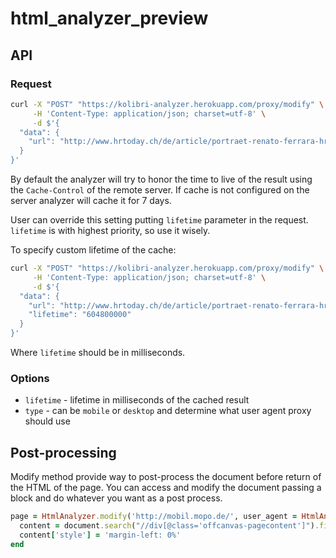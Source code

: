 # html_analyzer_preview

## API
### Request

```sh
curl -X "POST" "https://kolibri-analyzer.herokuapp.com/proxy/modify" \
     -H 'Content-Type: application/json; charset=utf-8' \
     -d $'{
  "data": {
    "url": "http://www.hrtoday.ch/de/article/portraet-renato-ferrara-hr-today"
  }
}'

```

By default the analyzer will try to honor the time to live of the result using the `Cache-Control` of the remote server. If cache is not configured on the server analyzer will cache it for 7 days.

User can override this setting putting `lifetime` parameter in the request.
`lifetime` is with highest priority, so use it wisely.

To specify custom lifetime of the cache:

```sh
curl -X "POST" "https://kolibri-analyzer.herokuapp.com/proxy/modify" \
     -H 'Content-Type: application/json; charset=utf-8' \
     -d $'{
  "data": {
    "url": "http://www.hrtoday.ch/de/article/portraet-renato-ferrara-hr-today",
    "lifetime": "604800000"
  }
}'
```

Where `lifetime` should be in milliseconds.

### Options

- `lifetime` - lifetime in milliseconds of the cached result
- `type` - can be `mobile` or `desktop` and determine what user agent proxy should use


## Post-processing

Modify method provide way to post-process the document before return of the HTML of the page.
You can access and modify the document passing a block and do whatever you want as a post process.

```ruby
page = HtmlAnalyzer.modify('http://mobil.mopo.de/', user_agent = HtmlAnalyzer::PHONE_USER_AGENT) do |document|
  content = document.search("//div[@class='offcanvas-pagecontent']").first
  content['style'] = 'margin-left: 0%'
end
```
